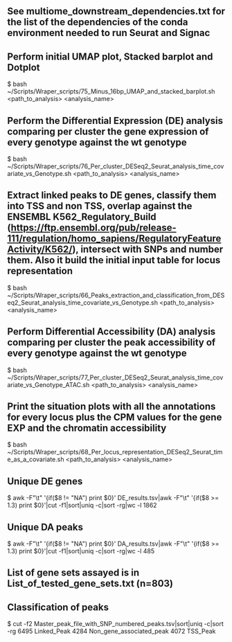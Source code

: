 
## See multiome_downstream_dependencies.txt for the list of the dependencies of the conda environment needed to run Seurat and Signac


## Perform initial UMAP plot, Stacked barplot and Dotplot

\$ bash ~/Scripts/Wraper_scripts/75_Minus_16bp_UMAP_and_stacked_barplot.sh \<path_to_analysis\> \<analysis_name\>


## Perform the Differential Expression (DE) analysis comparing per cluster the gene expression of every genotype against the wt genotype

\$ bash ~/Scripts/Wraper_scripts/76_Per_cluster_DESeq2_Seurat_analysis_time_covariate_vs_Genotype.sh \<path_to_analysis\> \<analysis_name\>

## Extract linked peaks to DE genes, classify them into TSS and non TSS, overlap against the ENSEMBL K562_Regulatory_Build (https://ftp.ensembl.org/pub/release-111/regulation/homo_sapiens/RegulatoryFeatureActivity/K562/), intersect with SNPs and number them. Also it build the initial input table for locus representation

\$ bash ~/Scripts/Wraper_scripts/66_Peaks_extraction_and_classification_from_DESeq2_Seurat_analysis_time_covariate_vs_Genotype.sh \<path_to_analysis\> \<analysis_name\>

## Perform Differential Accessibility (DA) analysis comparing per cluster the peak accessibility of every genotype against the wt genotype

\$ bash ~/Scripts/Wraper_scripts/77_Per_cluster_DESeq2_Seurat_analysis_time_covariate_vs_Genotype_ATAC.sh \<path_to_analysis\> \<analysis_name\>

## Print the situation plots with all the annotations for every locus plus the CPM values for the gene EXP and the chromatin accessibility

\$ bash ~/Scripts/Wraper_scripts/68_Per_locus_representation_DESeq2_Seurat_time_as_a_covariate.sh \<path_to_analysis\> \<analysis_name\>

## Unique DE genes

\$ awk -F"\t" '{if($8 != "NA") print $0}' DE_results.tsv|awk -F"\t" '{if($8 >= 1.3) print $0}'|cut -f1|sort|uniq -c|sort -rg|wc -l
1862

## Unique DA peaks

\$ awk -F"\t" '{if($8 != "NA") print $0}' DA_results.tsv|awk -F"\t" '{if($8 >= 1.3) print $0}'|cut -f1|sort|uniq -c|sort -rg|wc -l
485

## List of gene sets assayed is in List_of_tested_gene_sets.txt (n=803)

## Classification of peaks

\$ cut -f2 Master_peak_file_with_SNP_numbered_peaks.tsv|sort|uniq -c|sort -rg
   6495 Linked_Peak
   4284 Non_gene_associated_peak
   4072 TSS_Peak


